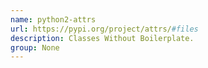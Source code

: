 ```yaml
---
name: python2-attrs
url: https://pypi.org/project/attrs/#files
description: Classes Without Boilerplate.
group: None
---
```

